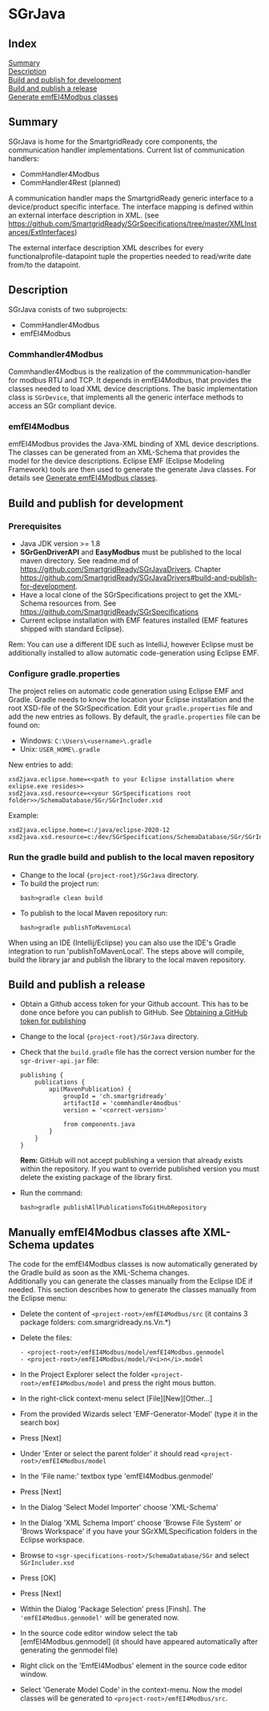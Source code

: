 # SGrJava

## Index
[Summary](#summary)<br>
[Description](#description)<br>
[Build and publish for development](#build-and-publish-for-development)<br>
[Build and publish a release](#build-and-publish-a-release)<br>
[Generate emfEI4Modbus classes](#generate-emfei4modbus-classes-afte-xml-schema-updates)<br>

## Summary
SGrJava is home for the SmartgridReady core components, the communication handler implementations.
Current list of communication handlers:
- CommHandler4Modbus
- CommHandler4Rest (planned)

A communication handler maps the SmartgridReady generic interface to a device/product specific interface. The interface mapping is defined within an external interface description in XML. (see https://github.com/SmartgridReady/SGrSpecifications/tree/master/XMLInstances/ExtInterfaces)

The external interface description XML describes for every functionalprofile-datapoint tuple the properties needed to read/write date from/to the datapoint.

## Description

SGrJava conists of two subprojects:
- CommHandler4Modbus
- emfEI4Modbus

### Commhandler4Modbus
Commhandler4Modbus is the realization of the commmunication-handler for modbus RTU and TCP. It depends in emfEI4Modbus, that provides the classes needed to load XML device descriptions. The basic implementation class is ```SGrDevice```, that implements all the generic interface methods to access an SGr compliant device.


### emfEI4Modbus
emfEI4Modbus provides the Java-XML binding of XML device descriptions. The classes can be generated from an XML-Schema that provides the model for the device descriptions. Eclipse EMF (Eclipse Modeling Framework) tools are then used to generate the generate Java classes. For details see [Generate emfEI4Modbus classes](#generate-emfei4modbus-classes-afte-xml-schema-updates).


## Build and publish for development

### Prerequisites
- Java JDK version >= 1.8
- <b>SGrGenDriverAPI</b> and <b>EasyModbus</b> must be published to the local maven directory. See readme.md of https://github.com/SmartgridReady/SGrJavaDrivers. Chapter https://github.com/SmartgridReady/SGrJavaDrivers#build-and-publish-for-development.
- Have a local clone of the SGrSpecifications project to get the XML-Schema resources from. See https://github.com/SmartgridReady/SGrSpecifications
- Current eclipse installation with EMF features installed (EMF features shipped with standard Eclipse).

Rem: You can use a different IDE such as IntelliJ, however Eclipse must be additionally installed to allow
automatic code-generation using Eclipse EMF.

### Configure gradle.properties
The project relies on automatic code generation using Eclipse EMF and Gradle. Gradle needs to know the location
your Eclipse installation and the root XSD-file of the SGrSpecification. Edit your ```gradle.properties``` file and add the new entries as follows. By default, the ```gradle.properties``` file can be found on:
- Windows: ```C:\Users\<username>\.gradle```
- Unix: ```USER_HOME\.gradle```

New entries to add:
```
xsd2java.eclipse.home=<<path to your Eclipse installation where exlipse.exe resides>>
xsd2java.xsd.resource=<<your SGrSpecifications root folder>>/SchemaDatabase/SGr/SGrIncluder.xsd
```
Example:
```
xsd2java.eclipse.home=c:/java/eclipse-2020-12
xsd2java.xsd.resource=c:/dev/SGrSpecifications/SchemaDatabase/SGr/SGrIncluder.xsd
```

### Run the gradle build and publish to the local maven repository
- Change to the local ```{project-root}/SGrJava``` directory.
- To build the project run:
    ```
    bash>gradle clean build
    ```
- To publish to the local Maven repository run:
    ```
    bash>gradle publishToMavenLocal
    ```

When using an IDE (Intellij/Eclipse) you can also use the IDE's Gradle integration to run 'publishToMavenLocal'. The steps above will compile, build the library jar and publish the library to the local maven repository.

## Build and publish a release
- Obtain a Github access token for your Github account. This has to be done once before you can  publish to GitHub. See [Obtaining a GitHub token for publishing](https://github.com/SmartgridReady/SGrJavaDrivers#obtaining-a-github-token-for-publishing)

- Change to the local ```{project-root}/SGrJava``` directory.
- Check that the ```build.gradle``` file has the correct version number for the ```sgr-driver-api.jar``` file:
    ```
    publishing {
        publications {
            api(MavenPublication) {
                groupId = 'ch.smartgridready'
                artifactId = 'commhandler4modbus'
                version = '<correct-version>'

                from components.java        
            }
        }
    }
    ```
    <b>Rem:</b> GitHub will not accept publishing a version that already exists within the repository. If you want to override published version you must delete the existing package of the library first.

- Run the command:
    ```
    bash>gradle publishAllPublicationsToGitHubRepository
    ```

## Manually emfEI4Modbus classes afte XML-Schema updates
The code for the emfEI4Modbus classes is now automatically generated by the Gradle build as soon as the XML-Schema changes.<br>
Additionally you can generate the classes manually from the Eclipse IDE if needed. This section describes how to generate
the classes manually from the Eclipse menu:

- Delete the content of ```<project-root>/emfEI4Modbus/src``` (it contains 3 package folders: com.smargridready.ns.V<i>n</i>.*)

- Delete the files:
    ```
    - <project-root>/emfEI4Modbus/model/emfEI4Modbus.genmodel
    - <project-root>/emfEI4Modbus/model/V<i>n</i>.model
    ```
- In the Project Explorer select the folder ```<project-root>/emfEI4Modbus/model``` and press the right mous button.
- In the right-click context-menu select [File][New][Other...]
- From the provided Wizards select 'EMF-Generator-Model' (type it in the search box)
- Press [Next]
- Under 'Enter or select the parent folder' it should read ```<project-root>/emfEI4Modbus/model```
- In the 'File name:' textbox type 'emfEI4Modbus.genmodel'
- Press [Next]
- In the Dialog 'Select Model Importer' choose 'XML-Schema'
- In the Dialog 'XML Schema Import' choose 'Browse File System' or 'Brows Workspace' if you have your SGrXMLSpecification folders in the Eclipse workspace.
- Browse to ```<sgr-specifications-root>/SchemaDatabase/SGr``` and select ```SGrIncluder.xsd```
- Press [OK]
- Press [Next]
- Within the Dialog 'Package Selection' press [Finsh]. The ```'emfEI4Modbus.genmodel'``` will be generated now.
- In the source code editor window select the tab [emfEI4Modbus.genmodel] (it should have appeared automatically after generating the genmodel file)
- Right click on the 'EmfEI4Modbus' element in the source code editor window.
- Select 'Generate Model Code' in the context-menu. Now the model classes will be generated to ```<project-root>/emfEI4Modbus/src```.

